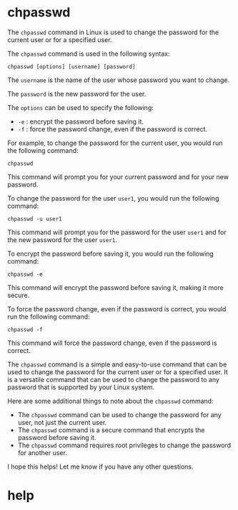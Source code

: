 # chpasswd

The `chpasswd` command in Linux is used to change the password for the current user or for a specified user.

The `chpasswd` command is used in the following syntax:

```
chpasswd [options] [username] [password]
```

The `username` is the name of the user whose password you want to change.

The `password` is the new password for the user.

The `options` can be used to specify the following:

* `-e` : encrypt the password before saving it.
* `-f` : force the password change, even if the password is correct.

For example, to change the password for the current user, you would run the following command:

```
chpasswd
```

This command will prompt you for your current password and for your new password.

To change the password for the user `user1`, you would run the following command:

```
chpasswd -u user1
```

This command will prompt you for the password for the user `user1` and for the new password for the user `user1`.

To encrypt the password before saving it, you would run the following command:

```
chpasswd -e
```

This command will encrypt the password before saving it, making it more secure.

To force the password change, even if the password is correct, you would run the following command:

```
chpasswd -f
```

This command will force the password change, even if the password is correct.

The `chpasswd` command is a simple and easy-to-use command that can be used to change the password for the current user or for a specified user. It is a versatile command that can be used to change the password to any password that is supported by your Linux system.

Here are some additional things to note about the `chpasswd` command:

* The `chpasswd` command can be used to change the password for any user, not just the current user.
* The `chpasswd` command is a secure command that encrypts the password before saving it.
* The `chpasswd` command requires root privileges to change the password for another user.

I hope this helps! Let me know if you have any other questions.




# help 

```

```
